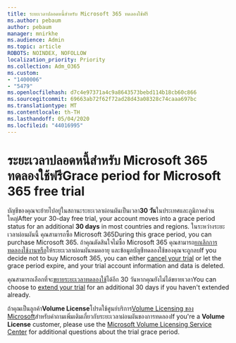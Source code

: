 ```yaml
---
title: ระยะเวลาปลอดหนี้สําหรับ Microsoft 365 ทดลองใช้ฟรี
ms.author: pebaum
author: pebaum
manager: mnirkhe
ms.audience: Admin
ms.topic: article
ROBOTS: NOINDEX, NOFOLLOW
localization_priority: Priority
ms.collection: Adm_O365
ms.custom:
- "1400006"
- "5479"
ms.openlocfilehash: d7c4e97371a4c9a8643573bebd114b18cb60c866
ms.sourcegitcommit: 69663ab72f62f72ad28d43a08328c74caaa697bc
ms.translationtype: MT
ms.contentlocale: th-TH
ms.lasthandoff: 05/04/2020
ms.locfileid: "44016995"
---
```

# <a name="grace-period-for-microsoft-365-free-trial"></a><span data-ttu-id="51867-102">ระยะเวลาปลอดหนี้สําหรับ Microsoft 365 ทดลองใช้ฟรี</span><span class="sxs-lookup"><span data-stu-id="51867-102">Grace period for Microsoft 365 free trial</span></span>

<span data-ttu-id="51867-103">บัญชีของคุณจะย้ายไปอยู่ในสถานะระยะเวลาผ่อนผันเป็นเวลา**30 วัน**ในประเทศและภูมิภาคส่วนใหญ่</span><span class="sxs-lookup"><span data-stu-id="51867-103">After your 30-day free trial, your account moves into a grace period status for an additional **30 days** in most countries and regions.</span></span> <span data-ttu-id="51867-104">ในระหว่างระยะเวลาผ่อนผันนี้ คุณสามารถซื้อ Microsoft 365</span><span class="sxs-lookup"><span data-stu-id="51867-104">During this grace period, you can purchase Microsoft 365.</span></span> <span data-ttu-id="51867-105">ถ้าคุณตัดสินใจไม่ซื้อ Microsoft 365 คุณสามารถ[ยกเลิกการทดลองใช้งานหรือ](https://docs.microsoft.com/microsoft-365/commerce/subscriptions/cancel-your-subscription?view=o365-worldwide)ให้ระยะเวลาผ่อนผันหมดอายุ และข้อมูลบัญชีทดลองใช้ของคุณจะถูกลบ</span><span class="sxs-lookup"><span data-stu-id="51867-105">If you decide not to buy Microsoft 365, you can either [cancel your trial](https://docs.microsoft.com/microsoft-365/commerce/subscriptions/cancel-your-subscription?view=o365-worldwide) or let the grace period expire, and your trial account information and data is deleted.</span></span>

<span data-ttu-id="51867-106">คุณสามารถเลือกที่จะ[ขยายระยะเวลาทดลองใช้](https://docs.microsoft.com/microsoft-365/commerce/extend-your-trial)ได้อีก 30 วันหากคุณยังไม่ได้ขยายเวลา</span><span class="sxs-lookup"><span data-stu-id="51867-106">You can choose to [extend your trial](https://docs.microsoft.com/microsoft-365/commerce/extend-your-trial) for an additional 30 days if you haven't extended already.</span></span>

<span data-ttu-id="51867-107">ถ้าคุณเป็นลูกค้า**Volume License**โปรดใช้ศูนย์บริการ[Volume Licensing ของ Microsoft](https://support.microsoft.com/help/4471406/how-to-contact-the-microsoft-volume-licensing-service-center)สําหรับคําถามเพิ่มเติมเกี่ยวกับระยะเวลาผ่อนผันของการทดลอง</span><span class="sxs-lookup"><span data-stu-id="51867-107">If you're a **Volume License** customer, please use the [Microsoft Volume Licensing Service Center](https://support.microsoft.com/help/4471406/how-to-contact-the-microsoft-volume-licensing-service-center) for additional questions about the trial grace period.</span></span>

